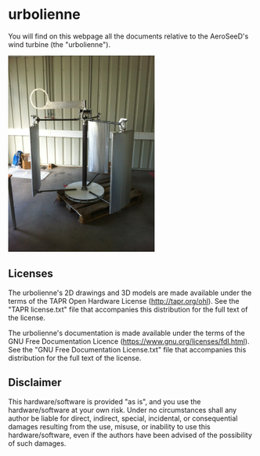 urbolienne
==========

You will find on this webpage all the documents relative to the AeroSeeD's wind turbine (the "urbolienne").

<img src="Images/IMG_1606.jpeg" alt="Prototype of urbolienne" style="eight:400px;" />

Licenses
--------

The urbolienne's 2D drawings and 3D models are made available under the terms of the TAPR Open Hardware License (http://tapr.org/ohl). See the "TAPR license.txt" file that accompanies this distribution for the full text of the license.

The urbolienne's documentation is made available under the terms of the GNU Free Documentation Licence (https://www.gnu.org/licenses/fdl.html). See the "GNU Free Documentation License.txt" file that accompanies this distribution for the full text of the license.


Disclaimer
----------

This hardware/software is provided "as is", and you use the hardware/software at your own risk. Under no circumstances shall any author be liable for direct, indirect, special, incidental, or consequential damages resulting from the use, misuse, or inability to use this hardware/software, even if the authors have been advised of the possibility of such damages.
